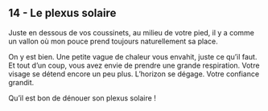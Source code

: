 ## 14 - Le plexus solaire

Juste en dessous de vos coussinets, au milieu de votre pied, il y a comme un vallon où mon pouce prend toujours naturellement sa place. 

On y est bien. Une petite vague de chaleur vous envahit, juste ce qu’il faut.
Et tout d’un coup, vous avez envie de prendre une grande respiration.
Votre visage se détend encore un peu plus. L’horizon se dégage. Votre confiance grandit.

Qu’il est bon de dénouer son plexus solaire !
